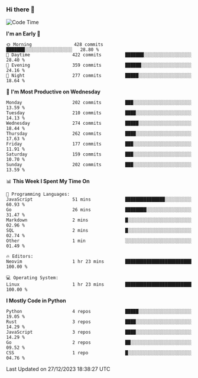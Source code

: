 ### Hi there 👋
<!--START_SECTION:waka-->
![Code Time](http://img.shields.io/badge/Code%20Time-207%20hrs%2054%20mins-blue)

**I'm an Early 🐤** 

```text
🌞 Morning                428 commits         ███████░░░░░░░░░░░░░░░░░░   28.80 % 
🌆 Daytime                422 commits         ███████░░░░░░░░░░░░░░░░░░   28.40 % 
🌃 Evening                359 commits         ██████░░░░░░░░░░░░░░░░░░░   24.16 % 
🌙 Night                  277 commits         █████░░░░░░░░░░░░░░░░░░░░   18.64 % 
```
📅 **I'm Most Productive on Wednesday** 

```text
Monday                   202 commits         ███░░░░░░░░░░░░░░░░░░░░░░   13.59 % 
Tuesday                  210 commits         ████░░░░░░░░░░░░░░░░░░░░░   14.13 % 
Wednesday                274 commits         █████░░░░░░░░░░░░░░░░░░░░   18.44 % 
Thursday                 262 commits         ████░░░░░░░░░░░░░░░░░░░░░   17.63 % 
Friday                   177 commits         ███░░░░░░░░░░░░░░░░░░░░░░   11.91 % 
Saturday                 159 commits         ███░░░░░░░░░░░░░░░░░░░░░░   10.70 % 
Sunday                   202 commits         ███░░░░░░░░░░░░░░░░░░░░░░   13.59 % 
```


📊 **This Week I Spent My Time On** 

```text
💬 Programming Languages: 
JavaScript               51 mins             ███████████████░░░░░░░░░░   60.93 % 
Go                       26 mins             ████████░░░░░░░░░░░░░░░░░   31.47 % 
Markdown                 2 mins              █░░░░░░░░░░░░░░░░░░░░░░░░   02.96 % 
SQL                      2 mins              █░░░░░░░░░░░░░░░░░░░░░░░░   02.74 % 
Other                    1 min               ░░░░░░░░░░░░░░░░░░░░░░░░░   01.49 % 

🔥 Editors: 
Neovim                   1 hr 23 mins        █████████████████████████   100.00 % 

💻 Operating System: 
Linux                    1 hr 23 mins        █████████████████████████   100.00 % 
```

**I Mostly Code in Python** 

```text
Python                   4 repos             █████░░░░░░░░░░░░░░░░░░░░   19.05 % 
Rust                     3 repos             ████░░░░░░░░░░░░░░░░░░░░░   14.29 % 
JavaScript               3 repos             ████░░░░░░░░░░░░░░░░░░░░░   14.29 % 
Go                       2 repos             ██░░░░░░░░░░░░░░░░░░░░░░░   09.52 % 
CSS                      1 repo              █░░░░░░░░░░░░░░░░░░░░░░░░   04.76 % 
```




 Last Updated on 27/12/2023 18:38:27 UTC
<!--END_SECTION:waka-->

<!--
**YoganshSharma/YoganshSharma** is a ✨ _special_ ✨ repository because its `README.md` (this file) appears on your GitHub profile.

Here are some ideas to get you started:

- 🔭 I’m currently working on ...
- 🌱 I’m currently learning ...
- 👯 I’m looking to collaborate on ...
- 🤔 I’m looking for help with ...
- 💬 Ask me about ...
- 📫 How to reach me: ...
- 😄 Pronouns: ...
- ⚡ Fun fact: ...
-->

